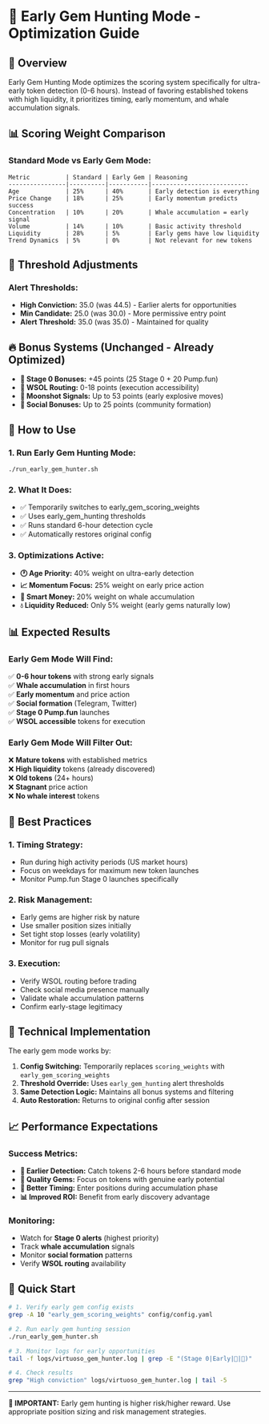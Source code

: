 # 🎯 Early Gem Hunting Mode - Optimization Guide

## 🚀 Overview

Early Gem Hunting Mode optimizes the scoring system specifically for ultra-early token detection (0-6 hours). Instead of favoring established tokens with high liquidity, it prioritizes timing, early momentum, and whale accumulation signals.

## 📊 Scoring Weight Comparison

### Standard Mode vs Early Gem Mode:
```
Metric          | Standard | Early Gem | Reasoning
----------------|----------|-----------|---------------------------
Age             | 25%      | 40%       | Early detection is everything
Price Change    | 18%      | 25%       | Early momentum predicts success  
Concentration   | 10%      | 20%       | Whale accumulation = early signal
Volume          | 14%      | 10%       | Basic activity threshold
Liquidity       | 28%      | 5%        | Early gems have low liquidity
Trend Dynamics  | 5%       | 0%        | Not relevant for new tokens
```

## 🎯 Threshold Adjustments

### Alert Thresholds:
- **High Conviction:** 35.0 (was 44.5) - Earlier alerts for opportunities
- **Min Candidate:** 25.0 (was 30.0) - More permissive entry point
- **Alert Threshold:** 35.0 (was 35.0) - Maintained for quality

## 🔥 Bonus Systems (Unchanged - Already Optimized)

- **🎯 Stage 0 Bonuses:** +45 points (25 Stage 0 + 20 Pump.fun)
- **🌊 WSOL Routing:** 0-18 points (execution accessibility)
- **🌙 Moonshot Signals:** Up to 53 points (early explosive moves)
- **📱 Social Bonuses:** Up to 25 points (community formation)

## 🚀 How to Use

### 1. Run Early Gem Hunting Mode:
```bash
./run_early_gem_hunter.sh
```

### 2. What It Does:
- ✅ Temporarily switches to early_gem_scoring_weights
- ✅ Uses early_gem_hunting thresholds  
- ✅ Runs standard 6-hour detection cycle
- ✅ Automatically restores original config

### 3. Optimizations Active:
- **🕐 Age Priority:** 40% weight on ultra-early detection
- **📈 Momentum Focus:** 25% weight on early price action
- **🐋 Smart Money:** 20% weight on whale accumulation
- **💧 Liquidity Reduced:** Only 5% weight (early gems naturally low)

## 📊 Expected Results

### Early Gem Mode Will Find:
✅ **0-6 hour tokens** with strong early signals  
✅ **Whale accumulation** in first hours  
✅ **Early momentum** and price action  
✅ **Social formation** (Telegram, Twitter)  
✅ **Stage 0 Pump.fun** launches  
✅ **WSOL accessible** tokens for execution  

### Early Gem Mode Will Filter Out:
❌ **Mature tokens** with established metrics  
❌ **High liquidity** tokens (already discovered)  
❌ **Old tokens** (24+ hours)  
❌ **Stagnant** price action  
❌ **No whale interest** tokens  

## 🎯 Best Practices

### 1. **Timing Strategy:**
- Run during high activity periods (US market hours)
- Focus on weekdays for maximum new token launches
- Monitor Pump.fun Stage 0 launches specifically

### 2. **Risk Management:**
- Early gems are higher risk by nature
- Use smaller position sizes initially  
- Set tight stop losses (early volatility)
- Monitor for rug pull signals

### 3. **Execution:**
- Verify WSOL routing before trading
- Check social media presence manually
- Validate whale accumulation patterns
- Confirm early-stage legitimacy

## 🔧 Technical Implementation

The early gem mode works by:
1. **Config Switching:** Temporarily replaces `scoring_weights` with `early_gem_scoring_weights`
2. **Threshold Override:** Uses `early_gem_hunting` alert thresholds
3. **Same Detection Logic:** Maintains all bonus systems and filtering
4. **Auto Restoration:** Returns to original config after session

## 📈 Performance Expectations

### Success Metrics:
- **🎯 Earlier Detection:** Catch tokens 2-6 hours before standard mode
- **💎 Quality Gems:** Focus on tokens with genuine early potential
- **🚀 Better Timing:** Enter positions during accumulation phase
- **📊 Improved ROI:** Benefit from early discovery advantage

### Monitoring:
- Watch for **Stage 0 alerts** (highest priority)
- Track **whale accumulation** signals
- Monitor **social formation** patterns  
- Verify **WSOL routing** availability

## 🎯 Quick Start

```bash
# 1. Verify early gem config exists
grep -A 10 "early_gem_scoring_weights" config/config.yaml

# 2. Run early gem hunting session  
./run_early_gem_hunter.sh

# 3. Monitor logs for early opportunities
tail -f logs/virtuoso_gem_hunter.log | grep -E "(Stage 0|Early|🎯|💎)"

# 4. Check results
grep "High conviction" logs/virtuoso_gem_hunter.log | tail -5
```

---

**🚨 IMPORTANT:** Early gem hunting is higher risk/higher reward. Use appropriate position sizing and risk management strategies.
